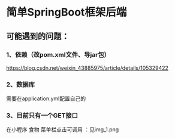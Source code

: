 # 简单SpringBoot框架后端
## 可能遇到的问题：
### <!-- TOC -->1、依赖（改pom.xml文件、导jar包）
https://blog.csdn.net/weixin_43885975/article/details/105329422
### <!-- TOC -->2、数据库
需要在application.yml配置自己的

### <!-- TOC -->3、目前只有一个GET接口
在小程序 食物 菜单栏点击可调用 ：见img_1.png
